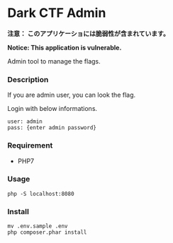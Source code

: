 Dark CTF Admin
====

**注意： このアプリケーショには脆弱性が含まれています。**

**Notice: This application is vulnerable.**

Admin tool to manage the flags.

### Description

If you are admin user, you can look the flag.

Login with below informations.

```
user: admin
pass: {enter admin password}
```

### Requirement

- PHP7

### Usage

```
php -S localhost:8080
```

### Install

```
mv .env.sample .env
php composer.phar install
```
